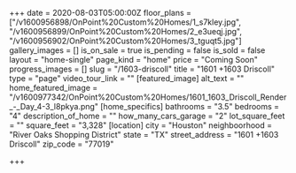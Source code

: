 +++
date = 2020-08-03T05:00:00Z
floor_plans = ["/v1600956898/OnPoint%20Custom%20Homes/1_s7kley.jpg", "/v1600956899/OnPoint%20Custom%20Homes/2_e3ueqj.jpg", "/v1600956902/OnPoint%20Custom%20Homes/3_tguqt5.jpg"]
gallery_images = []
is_on_sale = true
is_pending = false
is_sold = false
layout = "home-single"
page_kind = "home"
price = "Coming Soon"
progress_images = []
slug = "/1603-driscoll"
title = "1601 +1603 Driscoll"
type = "page"
video_tour_link = ""
[featured_image]
alt_text = ""
home_featured_image = "/v1600977342/OnPoint%20Custom%20Homes/1601_1603_Driscoll_Render_-_Day_4-3_l8pkya.png"
[home_specifics]
bathrooms = "3.5"
bedrooms = "4"
description_of_home = ""
how_many_cars_garage = "2"
lot_square_feet = ""
square_feet = "3,328"
[location]
city = "Houston"
neighboorhood = "River Oaks Shopping District"
state = "TX"
street_address = "1601 +1603 Driscoll"
zip_code = "77019"

+++
